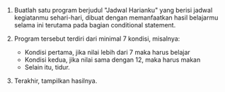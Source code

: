 1. Buatlah satu program berjudul "Jadwal Harianku" yang berisi jadwal kegiatanmu sehari-hari, dibuat dengan memanfaatkan hasil belajarmu selama ini terutama pada bagian conditional statement.

2. Program tersebut terdiri dari minimal 7 kondisi, misalnya:
    - Kondisi pertama, jika nilai lebih dari 7 maka harus belajar
    - Kondisi kedua, jika nilai sama dengan 12, maka harus makan
    - Selain itu, tidur.

3. Terakhir, tampilkan hasilnya.